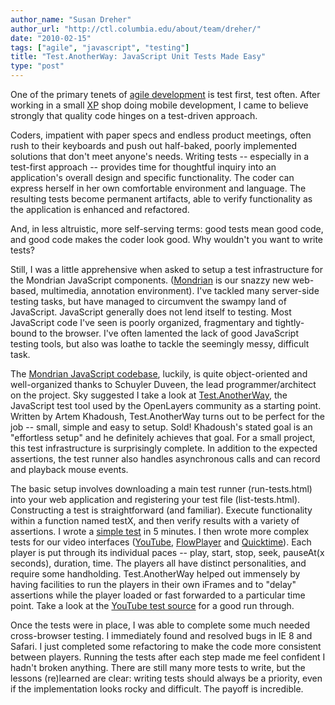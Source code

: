 ```yaml
---
author_name: "Susan Dreher"
author_url: "http://ctl.columbia.edu/about/team/dreher/"
date: "2010-02-15"
tags: ["agile", "javascript", "testing"]
title: "Test.AnotherWay: JavaScript Unit Tests Made Easy"
type: "post"
---
```


<p>One of the primary tenets of <a href="http://en.wikipedia.org/wiki/Agile_software_development">agile development</a> is test first, test often. After working in a small <a href="http://www.extremeprogramming.org/">XP</a> shop doing mobile development, I came to believe strongly that quality code hinges on a test-driven approach. </p>

<!--more-->

<p>Coders, impatient with paper specs and endless product meetings, often rush to their keyboards and push out half-baked, poorly implemented solutions that don't meet anyone's needs. Writing tests -- especially in a test-first approach -- provides time for thoughtful inquiry into an application's overall design and specific functionality. The coder can express herself in her own comfortable environment and language. The resulting tests become permanent artifacts, able to verify functionality as the application is enhanced and refactored. </p>

<p>And, in less altruistic, more self-serving terms: good tests mean good code, and good code makes the coder look good. Why wouldn't you want to write tests?</p>

<p>Still, I was a little apprehensive when asked to setup a test infrastructure for the Mondrian JavaScript components. (<a href="http://ccnmtl.columbia.edu/compiled/projects/composition_with_video_images.html">Mondrian</a> is our snazzy new web-based, multimedia, annotation environment). I've tackled many server-side testing tasks, but have managed to circumvent the swampy land of JavaScript. JavaScript generally does not lend itself to testing. Most JavaScript code I've seen is poorly organized, fragmentary and tightly-bound to the browser. I've often lamented the lack of good JavaScript testing tools, but also was loathe to tackle the seemingly messy, difficult task.</p>

<p>The <a href="http://github.com/ccnmtl/SherdJS">Mondrian JavaScript codebase</a>, luckily, is quite object-oriented and well-organized thanks to Schuyler Duveen, the lead programmer/architect on the project. Sky suggested I take a look at <a href="http://www.openjsan.org/src/a/ar/artemkhodush/Test.AnotherWay-0.51/doc/doc.html">Test.AnotherWay</a>, the JavaScript test tool used by the OpenLayers community as a starting point. Written by Artem Khadoush, Test.AnotherWay turns out to be perfect for the job -- small, simple and easy to setup. Sold! Khadoush's stated goal is an "effortless setup" and he definitely achieves that goal. For a small project, this test infrastructure is surprisingly complete. In addition to the expected assertions, the test runner also handles asynchronous calls and can record and playback mouse events.</p>

<p>The basic setup involves downloading a main test runner (run-tests.html) into your web application and registering your test file (list-tests.html). Constructing a test is straightforward (and familiar). Execute functionality within a function named testX, and then verify results with a variety of assertions. I wrote a <a href="http://github.com/ccnmtl/SherdJS/blob/master/tests/test-example.html">simple test</a> in 5 minutes. I then wrote more complex tests for our video interfaces (<a href="http://www.youtube.com">YouTube</a>, <a href="http://flowplayer.org">FlowPlayer</a> and <a href="http://www.apple.com/quicktime/">Quicktime</a>). Each player is put through its individual paces -- play, start, stop, seek, pauseAt(x seconds), duration, time. The players all have distinct personalities, and require some handholding. Test.AnotherWay helped out immensely by having facilities to run the players in their own iFrames and to "delay" assertions while the player loaded or fast forwarded to a particular time point. Take a look at the <a href="http://github.com/ccnmtl/SherdJS/blob/master/tests/video/test-youtube.html">YouTube test source</a> for a good run through.</p>

<p>Once the tests were in place, I was able to complete some much needed cross-browser testing. I immediately found and resolved bugs in IE 8 and Safari. I just completed some refactoring to make the code more consistent between players. Running the tests after each step made me feel confident I hadn't broken anything. There are still many more tests to write, but the lessons (re)learned are clear: writing tests should always be a priority, even if the implementation looks rocky and difficult. The payoff is incredible. </p>
